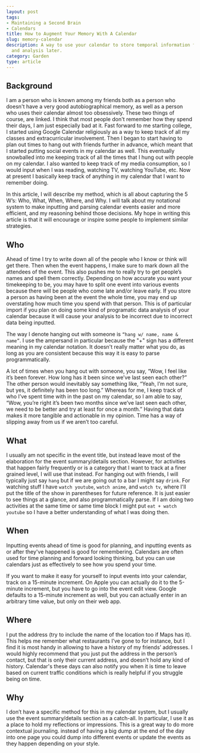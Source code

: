 ```yaml
---
layout: post
tags:
- Maintaining a Second Brain
- Calendars
title: How to Augment Your Memory With A Calendar
slug: memory-calendar
description: A way to use your calendar to store temporal information for easy lookup
  and analysis later.
category: Garden
type: article
---
```


## Background

I am a person who is known among my friends both as a person who doesn't have a very good autobiographical memory, as well as a person who uses their calendar almost too obsessively. These two things of course, are linked. I think that most people don't remember how they spend their days, I am just especially bad at it. Fast forward to me starting college, I started using Google Calendar religiously as a way to keep track of all my classes and extracurricular involvement. Then I began to start having to plan out times to hang out with friends further in advance, which meant that I started putting social events in my calendar as well. This eventually snowballed into me keeping track of all the times that I hung out with people on my calendar. I also wanted to keep track of my media consumption, so I would input when I was reading, watching TV, watching YouTube, etc. Now at present I basically keep track of anything in my calendar that I want to remember doing.

In this article, I will describe my method, which is all about capturing the 5 W’s: Who, What, When, Where, and Why. I will talk about my notational system to make inputting and parsing calendar events easier and more efficient, and my reasoning behind those decisions. My hope in writing this article is that it will encourage or inspire some people to implement similar strategies.

## Who

Ahead of time I try to write down all of the people who I know or think will get there. Then when the event happens, I make sure to mark down all the attendees of the event. This also pushes me to really try to get people’s names and spell them correctly. Depending on how accurate you want your timekeeping to be, you may have to split one event into various events because there will be people who come late and/or leave early. If you store a person as having been at the event the whole time, you may end up overstating how much time you spend with that person. This is of particular import if you plan on doing some kind of programatic data analysis of your calendar because it will cause your analysis to be incorrect due to incorrect data being inputted.

The way I denote hanging out with someone is `“hang w/ name, name & name”`. I use the ampersand in particular because the "+" sign has a different meaning in my calendar notation. It doesn't really matter what you do, as long as you are consistent because this way it is easy to parse programmatically.

A lot of times when you hang out with someone, you say, “Wow, I feel like it’s been forever. How long has it been since we’ve last seen each other?” The other person would inevitably say something like, “Yeah, I’m not sure, but yes, it definitely has been too long.” Whereas for me, I keep track of who I’ve spent time with in the past on my calendar, so I am able to say, “Wow, you’re right it’s been two months since we’ve last seen each other, we need to be better and try at least for once a month.” Having that data makes it more tangible and actionable in my opinion. Time has a way of slipping away from us if we aren’t too careful.

## What

I usually am not specific in the event title, but instead leave most of the elaboration for the event summary/details section. However, for activities that happen fairly frequently or is a category that I want to track at a finer grained level, I will use that instead. For hanging out with friends, I will typically just say `hang` but if we are going out to a bar I might say `drink`. For watching stuff I have `watch youtube`, `watch anime`, and `watch tv`, where I'll put the title of the show in parentheses for future reference. It is just easier to see things at a glance, and also programmatically parse. If I am doing two activities at the same time or same time block I might put `eat + watch youtube` so I have a better understanding of what I was doing then. 

## When

Inputting events ahead of time is good for planning, and inputting events as or after they've happened is good for remembering. Calendars are often used for time planning and forward looking thinking, but you can use calendars just as effectively to see how you spend your time.

If you want to make it easy for yourself to input events into your calendar, track on a 15-minute increment. On Apple you can actually do it to the 5-minute increment, but you have to go into the event edit view. Google defaults to a 15-minute increment as well, but you can actually enter in an arbitrary time value, but only on their web app.

## Where

I put the address (try to include the name of the location too if Maps has it). This helps me remember what restaurants I’ve gone to for instance, but I find it is most handy in allowing to have a history of my friends’ addresses. I would highly recommend that you just put the address in the person’s contact, but that is only their current address, and doesn’t hold any kind of history. Calendar's these days can also notify you when it is time to leave based on current traffic conditions which is really helpful if you struggle being on time.

## Why

I don’t have a specific method for this in my calendar system, but I usually use the event summary/details section as a catch-all. In particular, I use it as a place to hold my reflections or impressions. This is a great way to do more contextual journaling. instead of having a big dump at the end of the day into one page you could dump into different events or update the events as they happen depending on your style.